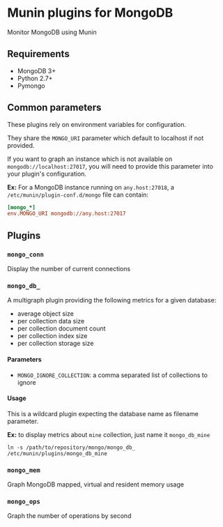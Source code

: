 # Munin plugins for MongoDB

Monitor MongoDB using Munin

## Requirements

* MongoDB 3+
* Python 2.7+
* Pymongo

## Common parameters

These plugins rely on environment variables for configuration.

They share the `MONGO_URI` parameter which default to localhost if not provided.

If you want to graph an instance which is not available on `mongodb://localhost:27017`, you will need to provide this parameter into your plugin's configuration.

**Ex:** For a MongoDB instance running on `any.host:27018`, a `/etc/munin/plugin-conf.d/mongo` file can contain:

```ini
[mongo_*]
env.MONGO_URI mongodb://any.host:27017
```

## Plugins

### `mongo_conn`

Display the number of current connections

### `mongo_db_`

A multigraph plugin providing the following metrics for a given database:
- average object size
- per collection data size
- per collection document count
- per collection index size
- per collection storage size

#### Parameters

* `MONGO_IGNORE_COLLECTION`: a comma separated list of collections to ignore

#### Usage

This is a wildcard plugin expecting the database name as filename parameter.

**Ex:** to display metrics about `mine` collection, just name it `mongo_db_mine`

```shell
ln -s /path/to/repository/mongo/mongo_db_ /etc/munin/plugins/mongo_db_mine
```

### `mongo_mem`

Graph MongoDB mapped, virtual and resident memory usage

### `mongo_ops`

Graph the number of operations by second
